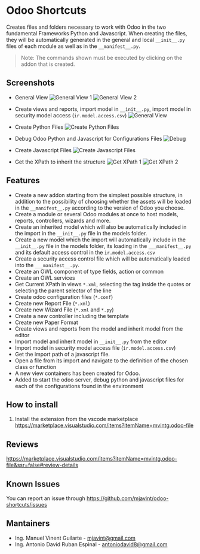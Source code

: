 # Odoo Shortcuts

Creates files and folders necessary to work with Odoo in the two fundamental Frameworks Python and Javascript. When creating the files, they will be automatically generated in the general and local `__init__.py` files of each module as well as in the `__manifest__.py`.

> Note: The commands shown must be executed by clicking on the addon that is created.

## Screenshots

* General View
  ![General View 1](https://github.com/mjavint/odoo-shortcuts/blob/main/general-view.png?raw=true)
  ![General View 2](https://github.com/mjavint/odoo-shortcuts/blob/main/general.png?raw=true)

* Create views and reports, import model in `__init__.py`, import model in security model access (`ir.model.access.csv`)
  ![General View](https://github.com/mjavint/odoo-shortcuts/blob/main/code-lens.png?raw=true)

* Create Python Files
  ![Create Python Files](https://github.com/mjavint/odoo-shortcuts/blob/main/model-files.png?raw=true)

* Debug Odoo Python and Javascript for Configurations Files
  ![Debug](https://github.com/mjavint/odoo-shortcuts/blob/main/config-treedata.png?raw=true)

* Create Javascript Files
  ![Create Javascript Files](https://github.com/mjavint/odoo-shortcuts/blob/main/owl-files.png?raw=true)

* Get the XPath to inherit the structure
  ![Get XPath 1](https://github.com/mjavint/odoo-shortcuts/blob/main/get-XPath-1.png?raw=true)
  ![Get XPath 2](https://github.com/mjavint/odoo-shortcuts/blob/main/get-XPath-2.png?raw=true)

## Features

* Create a new addon starting from the simplest possible structure, in addition to the possibility of choosing whether the assets will be loaded in the `__manifest__.py` according to the version of Odoo you choose.
* Create a module or several Odoo modules at once to host models, reports, controllers, wizards and more.
* Create an inherited model which will also be automatically included in the import in the `__init__.py` file in the models folder.
* Create a new model which the import will automatically include in the `__init__.py` file in the models folder, its loading in the `___manifest__.py` and its default access control in the `ir.model.access.csv`
* Create a security access control file which will be automatically loaded into the `___manifest__.py`.
* Create an OWL component of type fields, action or common
* Create an OWL services
* Get Current XPath in views `*.xml`, selecting the tag inside the quotes or selecting the parent selector of the line
* Create odoo configuration files (`*.conf`)
* Create new Report File (`*.xml`)
* Create new Wizard File (`*.xml` and `*.py`)
* Create a new controller including the template
* Create new Paper Format
* Create views and reports from the model and inherit model from the editor
* Import model and inherit model in `__init__.py` from the editor
* Import model in security model access file (`ir.model.access.csv`)
* Get the import path of a javascript file.
* Open a file from its import and navigate to the definition of the chosen class or function
* A new view containers has been created for Odoo.
* Added to start the odoo server, debug python and javascript files for each of the configurations found in the environment

## How to install

1. Install the extension from the vscode marketplace <https://marketplace.visualstudio.com/items?itemName=mvintg.odoo-file>

## Reviews

<https://marketplace.visualstudio.com/items?itemName=mvintg.odoo-file&ssr=false#review-details>

## Known Issues

You can report an issue through <https://github.com/mjavint/odoo-shortcuts/issues>

## Mantainers

- Ing. Manuel Vinent Guilarte - mjavint@gmail.com
- Ing. Antonio David Ruban Espinal - antoniodavid8@gmail.com

